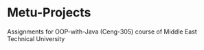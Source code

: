 # Metu-Projects
Assignments for OOP-with-Java (Ceng-305) course of Middle East Technical University
